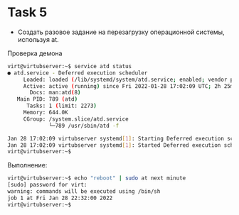 # Task 5

- Создать разовое задание на перезагрузку операционной системы, используя at.

Проверка демона

```bash
virt@virtubserver:~$ service atd status
● atd.service - Deferred execution scheduler
     Loaded: loaded (/lib/systemd/system/atd.service; enabled; vendor preset: enabled)
     Active: active (running) since Fri 2022-01-28 17:02:09 UTC; 2h 25min ago
       Docs: man:atd(8)
   Main PID: 789 (atd)
      Tasks: 1 (limit: 2273)
     Memory: 644.0K
     CGroup: /system.slice/atd.service
             └─789 /usr/sbin/atd -f

Jan 28 17:02:09 virtubserver systemd[1]: Starting Deferred execution scheduler...
Jan 28 17:02:09 virtubserver systemd[1]: Started Deferred execution scheduler.
virt@virtubserver:~$
```

Выполнение:

```bash
virt@virtubserver:~$ echo "reboot" | sudo at next minute 
[sudo] password for virt: 
warning: commands will be executed using /bin/sh
job 1 at Fri Jan 28 22:32:00 2022
virt@virtubserver:~$ 
```
